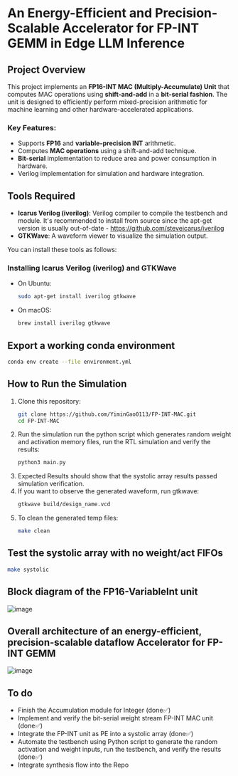 # An Energy-Efficient and Precision-Scalable Accelerator for FP-INT GEMM in Edge LLM Inference

## Project Overview

This project implements an **FP16-INT MAC (Multiply-Accumulate) Unit** that computes MAC operations using **shift-and-add** in a **bit-serial fashion**. The unit is designed to efficiently perform mixed-precision arithmetic for machine learning and other hardware-accelerated applications.

### Key Features:
- Supports **FP16** and **variable-precision INT** arithmetic.
- Computes **MAC operations** using a shift-and-add technique.
- **Bit-serial** implementation to reduce area and power consumption in hardware.
- Verilog implementation for simulation and hardware integration.

## Tools Required

- **Icarus Verilog (iverilog)**: Verilog compiler to compile the testbench and module. It's recommended to install from source since the apt-get version is usually out-of-date - https://github.com/steveicarus/iverilog
- **GTKWave**: A waveform viewer to visualize the simulation output.

You can install these tools as follows:

### Installing Icarus Verilog (iverilog) and GTKWave
- On Ubuntu:
  ```bash
  sudo apt-get install iverilog gtkwave
  ```
- On macOS:
  ```bash
  brew install iverilog gtkwave
  ```
## Export a working conda environment
  ``` bash
  conda env create --file environment.yml
  ```
## How to Run the Simulation

1. Clone this repository:
   ```bash
   git clone https://github.com/YiminGao0113/FP-INT-MAC.git
   cd FP-INT-MAC
   ```
2. Run the simulation run the python script which generates random weight and activation memory files, run the RTL simulation and verify the results: 
   ```bash
   python3 main.py 
   ```
3. Expected Results should show that the systolic array results passed simulation verification.
4. If you want to observe the generated waveform, run gtkwave:
   ```bash
   gtkwave build/design_name.vcd
   ```
5. To clean the generated temp files:
   ```bash
   make clean
   ```
## Test the systolic array with no weight/act FIFOs
   ```bash
   make systolic
   ```

## Block diagram of the FP16-VariableInt unit
![image](https://github.com/user-attachments/assets/be9a95a6-bc4c-4e2b-828c-b2c4beb3a58b)
## Overall architecture of an energy-efficient, precision-scalable dataflow Accelerator for FP-INT GEMM 
![image](https://github.com/user-attachments/assets/ab977612-e905-4e00-91c1-29c2a66dae62)

## To do
- Finish the Accumulation module for Integer (done✅)
- Implement and verify the bit-serial weight stream FP-INT MAC unit (done✅)
- Integrate the FP-INT unit as PE into a systolic array (done✅)
- Automate the testbench using Python script to generate the random activation and weight inputs, run the testbench, and verify the results (done✅)
- Integrate synthesis flow into the Repo

